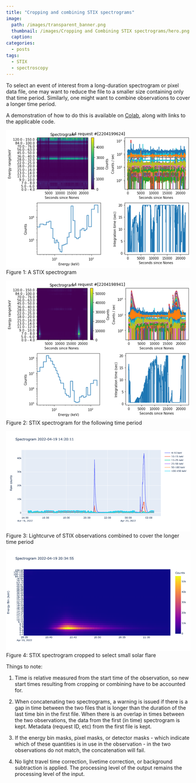 ```yaml
---
title: "Cropping and combining STIX spectrograms"
image: 
  path: /images/transparent_banner.png
  thumbnail: /images/Cropping and Combining STIX spectrograms/hero.png
  caption:
categories:
  - posts
tags:
  - STIX
  - spectroscopy
---
```


To select an event of interest from a long-duration spectrogram or pixel data file, one may want to reduce the file to a smaller size containing only that time period. Similarly, one might want to combine observations to cover a longer time period.

A demonstration of how to do this is available on [Colab](https://colab.research.google.com/drive/1bHgPoQGG_5dq6PZuuaN9kPoJa_3ifLh6?usp=sharing), along with links to the applicable code.

![STIX spectrogram](https://github.com/elastufka/SAX-XRS_figures/blob/gh-pages/images/Cropping%20and%20Combining%20STIX%20spectrograms/spec1.png?raw=true)
Figure 1: A STIX spectrogram

![STIX spectrogram for the following time period](https://github.com/elastufka/SAX-XRS_figures/blob/gh-pages/images/Cropping%20and%20Combining%20STIX%20spectrograms/spec2.png?raw=true)
Figure 2: STIX spectrogram for the following time period

![Lightcurve of STIX observations combined to cover the longer time period](https://github.com/elastufka/SAX-XRS_figures/blob/gh-pages/images/Cropping%20and%20Combining%20STIX%20spectrograms/spec_combine.png?raw=true)
Figure 3: Lightcurve of STIX observations combined to cover the longer time period

![STIX spectrogram cropped to select small solar flare](https://github.com/elastufka/SAX-XRS_figures/blob/gh-pages/images/Cropping%20and%20Combining%20STIX%20spectrograms/spec_crop.png?raw=true)
Figure 4: STIX spectrogram cropped to select small solar flare

Things to note: 

1) Time is relative measured from the start time of the observation, so new start times resulting from cropping or combining have to be accounted for.

2) When concatenating two spectrograms, a warning is issued if there is a gap in time between the two files that is longer than the duration of the last time bin in the first file. When there is an overlap in times between the two observations, the data from the first (in time) spectrogram is kept. Metadata (request ID, etc) from the first file is kept.

3) If the energy bin masks, pixel masks, or detector masks - which indicate which of these quantities is in use in the observation - in the two observations do not match, the concatenation will fail.

4) No light travel time correction, livetime correction, or background subtraction is applied. The processing level of the output remains the processing level of the input. 


